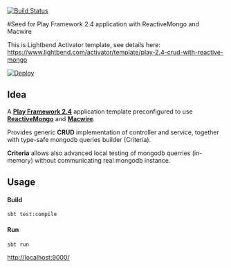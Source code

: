[![Build Status](https://semaphoreci.com/api/v1/projects/48e312f7-fa60-40ce-8b91-cbfbab2345d1/458958/badge.svg)](https://semaphoreci.com/arturopala/play-2-4-crud-with-reactive-mongo)      

#Seed for Play Framework 2.4 application with ReactiveMongo and Macwire

This is Lightbend Activator template, see details here: <https://www.lightbend.com/activator/template/play-2.4-crud-with-reactive-mongo>

[![Deploy](https://www.herokucdn.com/deploy/button.svg)](https://heroku.com/deploy)

## Idea

A [**Play Framework 2.4**](https://www.playframework.com/documentation/2.4.x/Home) application template preconfigured to use [**ReactiveMongo**](http://reactivemongo.org/) and [**Macwire**](https://github.com/adamw/macwire).

Provides generic **CRUD** implementation of controller and service, together with type-safe mongodb queries builder (Criteria).

**Criteria** allows also advanced local testing of mongodb querries (in-memory) without communicating real mongodb instance.

## Usage

#### Build

```
sbt test:compile
```

#### Run

```
sbt run
```  

<http://localhost:9000/>

